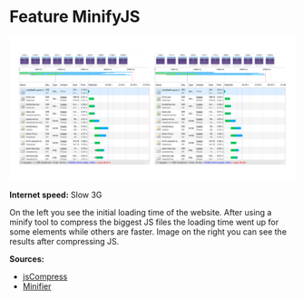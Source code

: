 # Feature MinifyJS
![](https://github.com/jajan20/performance-matters/blob/MinifiedJS/minifyJS.png)

**Internet speed:** Slow 3G

On the left you see the initial loading time of the website. After using a minify tool to compress the biggest JS files the loading time went up for some elements while others are faster. Image on the right you can see the results after compressing JS.

**Sources:**

- [jsCompress](https://jscompress.com/)
- [Minifier](https://www.minifier.org/)

